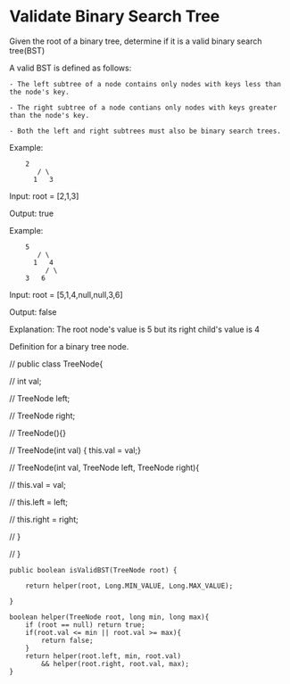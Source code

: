 # Validate Binary Search Tree

Given the root of a binary tree, determine if it is a valid binary search tree(BST)

A valid BST is defined as follows:

	- The left subtree of a node contains only nodes with keys less than the node's key.

	- The right subtree of a node contians only nodes with keys greater than the node's key.

	- Both the left and right subtrees must also be binary search trees.



Example:

		2
	       / \
	      1   3


Input: root = [2,1,3]

Output: true


Example:

		5
	       / \
	      1   4
	         / \
		3   6


Input: root = [5,1,4,null,null,3,6]

Output: false

Explanation: The root node's value is 5 but its right child's value is 4


Definition for a binary tree node.

// public class TreeNode{

//	int val;

//	TreeNode left;

//	TreeNode right;

//	TreeNode(){}

//	TreeNode(int val) { this.val = val;}

//	TreeNode(int val, TreeNode left, TreeNode right){

//		this.val = val;

//		this.left = left;

//		this.right = right;

//	}

// }



    public boolean isValidBST(TreeNode root) {
        
        return helper(root, Long.MIN_VALUE, Long.MAX_VALUE);
        
    } 
    
    boolean helper(TreeNode root, long min, long max){
        if (root == null) return true;
        if(root.val <= min || root.val >= max){
            return false;
        }
        return helper(root.left, min, root.val) 
            && helper(root.right, root.val, max);
    }
